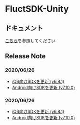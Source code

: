 # FluctSDK-Unity

## ドキュメント

[こちら](https://voyagegroup.github.io/FluctSDK-Doc/#/admob-mediation-unity/start)を参照してください

## Release Note

### 2020/06/26

* [iOS向けSDKを更新 (v6.8.1)](https://github.com/voyagegroup/FluctSDK-iOS)
* [Android向けSDKを更新 (v7.10.0)](https://github.com/voyagegroup/FluctSDK-Android)

### 2020/06/26

* [iOS向けSDKを更新 (v6.8.1)](https://github.com/voyagegroup/FluctSDK-iOS)
* [Android向けSDKを更新 (v7.10.0)](https://github.com/voyagegroup/FluctSDK-Android)
